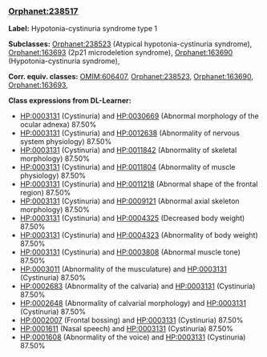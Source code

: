 
### [Orphanet:238517](http://www.orpha.net/ORDO/Orphanet_238517)
**Label:** Hypotonia-cystinuria syndrome type 1

**Subclasses:** [Orphanet:238523](http://www.orpha.net/ORDO/Orphanet_238523) (Atypical hypotonia-cystinuria syndrome), [Orphanet:163693](http://www.orpha.net/ORDO/Orphanet_163693) (2p21 microdeletion syndrome), [Orphanet:163690](http://www.orpha.net/ORDO/Orphanet_163690) (Hypotonia-cystinuria syndrome), 

**Corr. equiv. classes:** [OMIM:606407](http://purl.obolibrary.org/obo/OMIM_606407), [Orphanet:238523](http://www.orpha.net/ORDO/Orphanet_238523), [Orphanet:163690](http://www.orpha.net/ORDO/Orphanet_163690), [Orphanet:163693](http://www.orpha.net/ORDO/Orphanet_163693), 

**Class expressions from DL-Learner:**

- [HP:0003131](http://purl.obolibrary.org/obo/HP_0003131) (Cystinuria) and [HP:0030669](http://purl.obolibrary.org/obo/HP_0030669) (Abnormal morphology of the ocular adnexa) 87.50%
- [HP:0003131](http://purl.obolibrary.org/obo/HP_0003131) (Cystinuria) and [HP:0012638](http://purl.obolibrary.org/obo/HP_0012638) (Abnormality of nervous system physiology) 87.50%
- [HP:0003131](http://purl.obolibrary.org/obo/HP_0003131) (Cystinuria) and [HP:0011842](http://purl.obolibrary.org/obo/HP_0011842) (Abnormality of skeletal morphology) 87.50%
- [HP:0003131](http://purl.obolibrary.org/obo/HP_0003131) (Cystinuria) and [HP:0011804](http://purl.obolibrary.org/obo/HP_0011804) (Abnormality of muscle physiology) 87.50%
- [HP:0003131](http://purl.obolibrary.org/obo/HP_0003131) (Cystinuria) and [HP:0011218](http://purl.obolibrary.org/obo/HP_0011218) (Abnormal shape of the frontal region) 87.50%
- [HP:0003131](http://purl.obolibrary.org/obo/HP_0003131) (Cystinuria) and [HP:0009121](http://purl.obolibrary.org/obo/HP_0009121) (Abnormal axial skeleton morphology) 87.50%
- [HP:0003131](http://purl.obolibrary.org/obo/HP_0003131) (Cystinuria) and [HP:0004325](http://purl.obolibrary.org/obo/HP_0004325) (Decreased body weight) 87.50%
- [HP:0003131](http://purl.obolibrary.org/obo/HP_0003131) (Cystinuria) and [HP:0004323](http://purl.obolibrary.org/obo/HP_0004323) (Abnormality of body weight) 87.50%
- [HP:0003131](http://purl.obolibrary.org/obo/HP_0003131) (Cystinuria) and [HP:0003808](http://purl.obolibrary.org/obo/HP_0003808) (Abnormal muscle tone) 87.50%
- [HP:0003011](http://purl.obolibrary.org/obo/HP_0003011) (Abnormality of the musculature) and [HP:0003131](http://purl.obolibrary.org/obo/HP_0003131) (Cystinuria) 87.50%
- [HP:0002683](http://purl.obolibrary.org/obo/HP_0002683) (Abnormality of the calvaria) and [HP:0003131](http://purl.obolibrary.org/obo/HP_0003131) (Cystinuria) 87.50%
- [HP:0002648](http://purl.obolibrary.org/obo/HP_0002648) (Abnormality of calvarial morphology) and [HP:0003131](http://purl.obolibrary.org/obo/HP_0003131) (Cystinuria) 87.50%
- [HP:0002007](http://purl.obolibrary.org/obo/HP_0002007) (Frontal bossing) and [HP:0003131](http://purl.obolibrary.org/obo/HP_0003131) (Cystinuria) 87.50%
- [HP:0001611](http://purl.obolibrary.org/obo/HP_0001611) (Nasal speech) and [HP:0003131](http://purl.obolibrary.org/obo/HP_0003131) (Cystinuria) 87.50%
- [HP:0001608](http://purl.obolibrary.org/obo/HP_0001608) (Abnormality of the voice) and [HP:0003131](http://purl.obolibrary.org/obo/HP_0003131) (Cystinuria) 87.50%


